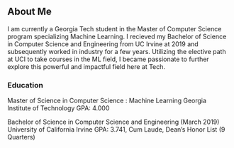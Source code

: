 ## About Me

I am currently a Georgia Tech student in the Master of Computer Science program specializing Machine Learning. I recieved my Bachelor of Science in Computer Science and Engineering from UC Irvine at 2019 and subsequently worked in industry for a few years. Utilizing the elective path at UCI to take courses in the ML field, I became passionate to further explore this powerful and impactful field here at Tech. 

### Education
Master of Science in Computer Science : Machine Learning
Georgia Institute of Technology
GPA: 4.000

Bachelor of Science in Computer Science and Engineering (March 2019)
University of California Irvine
GPA: 3.741, Cum Laude, Dean’s Honor List (9 Quarters)
